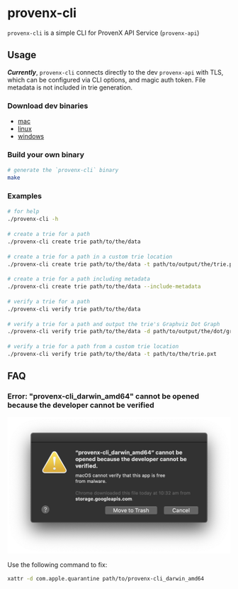 # provenx-cli

`provenx-cli` is a simple CLI for ProvenX API Service (`provenx-api`)

## Usage

_**Currently**_, `provenx-cli` connects directly to the dev `provenx-api` with TLS, which can be configured via CLI options, and magic auth token. File metadata is not included in trie generation.

### Download dev binaries

- [mac](https://storage.googleapis.com/provendb-dev/provenx-cli/provenx-cli_darwin_amd64)
- [linux](https://storage.googleapis.com/provendb-dev/provenx-cli/provenx-cli_linux_amd64)
- [windows](https://storage.googleapis.com/provendb-dev/provenx-cli/provenx-cli_windows_amd64.exe)

### Build your own binary

```bash
# generate the `provenx-cli` binary
make
```

### Examples

```bash
# for help
./provenx-cli -h

# create a trie for a path
./provenx-cli create trie path/to/the/data

# create a trie for a path in a custom trie location
./provenx-cli create trie path/to/the/data -t path/to/output/the/trie.pxt

# create a trie for a path including metadata
./provenx-cli create trie path/to/the/data --include-metadata

# verify a trie for a path
./provenx-cli verify trie path/to/the/data

# verify a trie for a path and output the trie's Graphviz Dot Graph
./provenx-cli verify trie path/to/the/data -d path/to/output/the/dot/graph.dot

# verify a trie for a path from a custom trie location
./provenx-cli verify trie path/to/the/data -t path/to/the/trie.pxt
```

## FAQ

### Error: "provenx-cli_darwin_amd64" cannot be opened because the developer cannot be verified

![Mac Cannot Open Issue](docs/mac_cannot_open_issue.png)

Use the following command to fix:

```bash
xattr -d com.apple.quarantine path/to/provenx-cli_darwin_amd64
```
